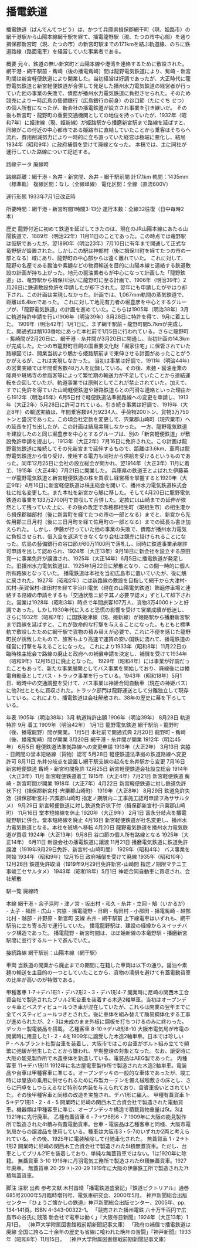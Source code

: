 # 播電鉄道

播電鉄道（ばんでんてつどう）は、かつて兵庫県揖保郡網干町（現、姫路市）の網干港駅から山陽本線網干駅を経て、播電龍野駅（現、たつの市中心部）を通り揖保郡新宮町（現、たつの市）の新宮町駅までの17.1kmを結ぶ軌道線、のちに鉄道路線（路面電車）を経営していた事業者である。

概要
元々、鉄道の無い新宮町と山陽本線や港湾を連絡するために敷設された。網干港・網干駅前 - 觜崎（後の播電觜崎）間は龍野電気鉄道により、觜崎 - 新宮町間は新宮軽便鉄道により開業した。当初経営は好調であったが、大正時代に龍野電気鉄道と新宮軽便鉄道が合併して発足した播州水力電気鉄道の経営者が行っていた他の事業の失敗で、債務が播州水力電気鉄道に負担させられた。そのため競売により一時広島の藝備銀行（広島銀行の前身）の谷口節（たにぐち せつ）の個人所有になったが、新会社の播電鉄道が設立され事業を引き継いだ。
その後も新宮町・龍野町の重要交通機関としての地位を持っていたが、1932年（昭和7年）に姫津線（現、姫新線）が姫路駅から播磨新宮駅まで路線を延ばすと、同線がこの付近の中心都市である姫路市に直結していたことから乗客はそちらへ流れ、費用削減努力により一時的に立ち直っていた経営は極端に悪化し、結局1934年（昭和9年）に政府補償を受けて廃線となった。
本稿では、主に同社が運行していた路線について記述する。

路線データ
廃線時

路線距離：網干港 - 糸井 - 新宮間、糸井 - 網干駅前間 計17.1km
軌間：1435mm（標準軌）
複線区間：なし（全線単線）
電化区間：全線（直流600V）

運行形態
1933年7月1日改正時

所要時間：網干港 - 新宮町間1時間3-13分
運行本数：全線32往復（日中毎時2本）

歴史
龍野付近に初めて鉄道を延ばしてきたのは、現在のJR山陽本線にあたる山陽鉄道で、1889年（明治22年）11月11日のことであった。この時点では竜野駅は仮駅であったが、翌1890年（明治23年）7月10日に有年まで開通して正式な竜野駅が設置された。しかしこの駅は神部村（後に揖保川町を経てたつの市の一部となる）域にあり、龍野町の中心部からは遠く離れていた。
これに対して、龍野の名産である醤油や素麺などの物資輸送を目的に山陽本線と連絡する鉄道敷設の計画が持ち上がった。地元の醤油業者らが中心になって計画した「龍野鉄道」は、竜野駅から揖保川沿いに龍野町に至る計画で、1906年（明治39年）2月26日に鉄道敷設免許を申請したが却下された。翌年にも申請したがやはり却下され、この計画は実現しなかった。計画では、1,067mm軌間の蒸気鉄道で、距離は6.4kmであった。
これに対して地元有力者の堀豊彦を中心とするグループが、「龍野電気鉄道」の計画を進めていた。こちらは1905年（明治38年）3月に軌道特許申請を行い1906年（明治39年）8月28日に特許を得て、9月に着工した。
1909年（明治42年）1月1日に、まず網干駅前 - 龍野町間5.7kmが完成した。開通式は鵤103番地にあった本社前で1月5日に行われている。さらに龍野町 - 觜崎間が2月20日に、網干港 - 糸井間が3月20日に開通し、当初計画の14.3kmが完成した。たつの市龍野町日飼の国重要文化財「堀家住宅」に保管されていた路線図では、開業当初より鵤から姫路駅前まで東伸させる計画があったことがうかがえるが、これは実現しなかった。
当初は事業は好調で、1911年（明治44年）の営業実績では年間乗客数48万人を記録している。その後、素麺・醤油産業の隆興や斑鳩寺の参詣客等によって繁忙期の輸送力が不足していたことから連結運転を企図していたが、軌道事業では原則としてこれが禁止されていた。加えて、すでに免許を得ていた山崎軽便鉄道や姫路鉄道らとの円滑な連絡といった理由から1912年（明治45年）6月5日付で軽便鉄道法準拠路線への変更を申請し、1913年（大正2年）5月28日に許可されている。引き続き事業は好調で、1919年（大正8年）の輸送実績は、年間乗客数94万9234人、手荷物200トン、貨物3万750トンと盛況であった。この頃会社定款を変更して、宍粟郡山崎町（現宍粟市）への延長を打ち出したが、この計画は結局実現しなかった。
一方、龍野電気鉄道を建設したのと同じ堀豊彦を中心とするグループは、別の「新宮軽便鉄道」が敷設免許申請を提出し、1913年（大正2年）7月16日に免許された。この計画は龍野電気鉄道に接続してその先新宮まで延伸するもので、距離は3.6km、車両は龍野電気鉄道から借り受け、使用する電力も同社から供給を受けるというものであった。同年12月25日に会社の設立総会が開かれ、翌1914年（大正3年）11月に着工、1915年（大正4年）7月21日に開業した。
兵庫県の鉄道王とよばれた伊藤英一が龍野電気鉄道と新宮軽便鉄道の株を買収し経営権を掌握すると1920年（大正9年）4月16日に新宮軽便鉄道は株主総会を開いて、播州水力電気鉄道株式会社に社名変更した。また本社を新宮から鵤に移した。そして4月20日に龍野電気鉄道の事業を133万2700円で買収して合併した。定款には山崎までの延伸が依然として残っていた上に、その後の改定で赤穂郡相生町（現相生市）の相生港から揖保郡越部村（後に新宮町を経てたつの市の一部となる）までと、新宮から先佐用郡三日月村（後に三日月町を経て佐用町の一部となる）までの延長も書き加えられた。
しかし、伊藤が行っていた他の事業の失敗で、債務が播州水力電気に負担させられ、借入金を返済できなくなり会社は競売に掛けられることになった。広島の藝備銀行の谷口節が60万1100円で落札し、同時に鉄道事業承継許可申請を出して認められ、1924年（大正13年）9月18日に新会社を設立する原田覚一に事業免許が譲渡され、1925年（大正14年）6月5日に播電鉄道が発足した。旧播州水力電気鉄道は、1925年1月22日に解散となり、この間一時的に個人所有路線となっていた。
播電鉄道は本社を当初広島市に置いていたが、後に鵤に戻された。1927年（昭和2年）には新路線の敷設を目指して網干から大津村-広村-英賀保村-津田村を経て宇治川電気（現在の山陽電気鉄道）飾磨停車場と連絡する路線の申請をするも「交通状態ニ於テ其ノ必要ヲ認メ」ずとして却下された。営業は1928年（昭和3年）時点で年間旅客107万人、貨物3万4000トンと好調であった。しかし1930年代に入ると恐慌の影響を受けて営業成績が低迷し、さらに1932年（昭和7年）に国鉄姫津線（現、姫新線）が姫路駅から播磨新宮駅まで路線を延ばすと、これが致命的な打撃を与えることになった。もともと標準軌で敷設したために網干駅で貨物の積み替えが必要で、これに不便を感じた龍野町民が誘致したもので、旅客もより高速で運賃の安い国鉄に流れて、播電鉄道の経営に打撃を与えることになった。
これにより1933年（昭和8年）11月22日の臨時株主総会で路線の廃止と政府への補償申請を決定し、補償を受けて1934年（昭和9年）12月15日に廃止となった。
1929年（昭和4年）には事業が好調だったこともあって、新たな事業展開としてバス事業を開始しており、廃線後には播電自動車としてバス・トラック事業を行っている。1943年（昭和18年）5月1日、戦時中の交通調整を受けて、バス事業は神姫合同自動車（現在の神姫バス）に他2社とともに買収された。トラック部門は龍野運送として分離独立して現存している。これにより、播電鉄道は会社解散され、38年の歴史に幕を下ろしている。

年表
1905年（明治38年）3月 軌道特許出願
1906年（明治39年）
8月28日 軌道特許
9月 着工
1909年（明治42年）
1月1日 龍野電気鉄道 網干駅前 - 龍野町（後、播電龍野）間が開業。
1月5日 本社前で開通式典
2月20日 龍野町 - 觜崎（後、播電觜崎）間が開業
3月20日 網干港 - 糸井間が開業
1912年（明治45年）
6月5日 軽便鉄道法準拠路線への変更申請
1913年（大正2年）
3月13日 宮脇 - 日飼間の堂本短絡線（貨物）認可
5月28日 軽便鉄道法準拠の鉄道路線へ変更許可
8月11日 糸井分岐点を設置し網干駅支線の起点を糸井駅から変更
7月16日 新宮軽便鉄道 觜崎 - 新宮町間免許
12月25日 新宮軽便鉄道会社設立総会
1914年（大正3年）11月 新宮軽便鉄道着工
1915年（大正4年）7月21日 新宮軽便鉄道 觜崎 - 新宮町間が開業
1918年（大正7年）4月22日 新宮軽便鉄道に対し鉄道免許状下付（揖保郡新宮村-宍粟郡山崎町）
1919年（大正8年）
8月29日 鉄道免許失効（揖保郡新宮村-宍粟郡山崎町 指定ノ期限内ニ工事施工認可申請ヲ為ササルタメ）
9月29日 新宮軽便鉄道に対し鉄道免許状下付（揖保郡新宮村-宍粟郡山崎町）
11月16日 堂本短絡線を休止
1920年（大正9年）
2月1日 富永分岐点を播電龍野駅に併合。堂本短絡線を廃止
4月16日 新宮軽便鉄道が社名変更し、播州水力電気鉄道となる。本社を斑鳩へ移転
4月20日 龍野電気鉄道を播州水力電気鉄道が買収
1924年（大正13年）9月8日 谷口節の個人所有路線となる
1925年（大正14年）
6月11日 新設会社の播電鉄道に譲渡
11月21日 播磨電気鉄道に鉄道免許譲渡（1919年9月29日免許、新宮村-山崎町間）
1929年（昭和4年） バス事業を開始
1934年（昭和9年）12月15日 政府補償を受けて廃線
1935年（昭和10年）12月26日 鉄道免許取消（1919年9月29日免許新宮-山崎間 指定ノ期限マテニ工事竣工セサルタメ）
1943年（昭和18年）5月1日 神姫合同自動車に買収され、会社解散

駅一覧
廃線時

本線
網干港 - 余子浜町 - 津ノ宮 - 坂出村 - 和久 - 糸井 - 立岡 - 鵤（いかるが） - 太子 - 福田 - 広山 - 宮脇 - 播電龍野 - 日飼 - 島田村 - 小那田 - 播電觜崎 - 越部北村 - 越部 - 井野原 - 新宮町
支線
糸井 - 網干駅前
上下線電車はいずれも、網干駅前に立ち寄る形で運行していた。
播電龍野駅は、建設の経緯からスイッチバック構造であった。
播電龍野 - 新宮町間は、ほぼ姫新線の本竜野駅 - 播磨新宮駅間に並行するルートで進んでいた。

接続路線
網干駅前：山陽本線（網干駅）

車両
当鉄道の開業から廃止までの期間に在籍した車両は以下の通り。醤油や素麺の輸送を主目的の一つとしていたことから、貨物の濡損を避けて有蓋電動貨車の比率が高いのが特徴である。

甲種客車 1-7→デハ1形1・デハ2形2・3・デハ1形4-7
開業時に尼崎の関西木工合資会社で製造されたブリル21E台車を装着する木造2軸単車。当初はオープンデッキ車とベスティビュールつき車が混在していたが、これらは開業の翌年までに全てベスティビュールつきとされた。後に車体を組み替えて簡易鋼体化する工事が進められたが、2・3は未成のまま外板に鋼板を打ちつけるのみに終わった。デッカー製電装品を搭載。
乙種客車 8-10→デハ8形8-10
大阪市電気局が市電の開業時に用意した1・2・4を1909年に譲受した木造2軸単車。日本では珍しいP・ヘルブラント社製台車を装着し、大阪市ではこの台車がボルト組み立てで頻繁に弛緩が発生したことから嫌われ、早期整理の対象となった。なお、譲受時に大阪の能見製作所で木造車体を新造している。電装品はAEG製であった。
丙種客車 11→デハ1形11
1912年に名古屋電車製作所で製造された木造2軸単車。電装品や台車は甲種客車に準じる。オープンデッキの一般的な車体であったが、竣工時には皇族の乗用に供せられるために布製カーテンを備え絨毯敷きの床とし、さらに円卓をしつらえるなど特別な内装を与えられており、貴賓車扱いとされていた。その後甲種客車と同様の改造を実施され、デハ1形に編入。
甲種有蓋貨車 1-5→デワ1形1・2・4・5
開業時に尼崎の関西木工合資会社で製造された電動貨車。機器類は甲種客車に準じ、オープンデッキ構造で積載貨物重量は5t。3は1921年に先行廃車。
乙種有蓋貨車 6・7→ワ6形6・7
1909年に大阪の能見製作所で製造された4t積み有蓋電動貨車。台車・電装品は乙種客車と同様、大阪市電気局からの譲渡品を使用している。種車は大阪市3・5-7のいずれか2両と考えられている。その後、1925年に電装解除して付随車化された。
無蓋貨車 1・2→ト1形2
開業時に尼崎の関西木工合資会社で製造された5t積無蓋貨車。ただし、台車としてブリル21Eを装着しており、単純な無蓋貨車ではない。1は1920年に除籍。
無蓋貨車 3-10
1916年に丹羽電気工務所で製造された6t積無蓋貨車。1927年廃車。
無蓋貨車 20-29→ト20-29
1919年に大阪の伊藤鉄工所で製造された7t積無蓋貨車。

脚注
注釈
出典
参考文献
木村昌晴「播電鉄道盛衰記」『鉄道ピクトリアル』通巻685号2000年5月臨時増刊号、電気車研究会、2000年5月。 
神戸新聞総合出版センター『ひょうご懐かしの鉄道』神戸新聞総合出版センター、2005年、pp. 134-141頁。ISBN 4-343-00322-1。 
「競売された播州電鉄 六十万千百円で広島市の谷氏に競落 新会社で電車は動く」『大阪毎日新聞』1924年（大正13年）1月1日。 （神戸大学附属図書館戦前期新聞記事文庫）
「政府の補償で播電鉄道は廃線 全国に誇る二十余年の歴史も省線に喰われた晩年の苦闘」『神戸新聞』1933年（昭和8年）11月15日。 （神戸大学附属図書館戦前期新聞記事文庫）